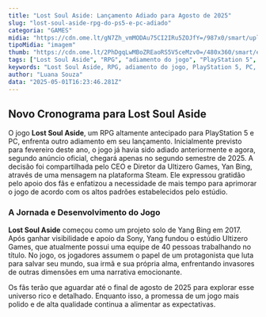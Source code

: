 ```yaml
---
title: "Lost Soul Aside: Lançamento Adiado para Agosto de 2025"
slug: "lost-soul-aside-rpg-do-ps5-e-pc-adiado"
categoria: "GAMES"
midia: "https://cdn.ome.lt/gN7Zh_vmMODAu75CI2IRu5ZOJfY=/987x0/smart/uploads/conteudo/fotos/OMELETE_CAPA_-_2025-05-01T131027.574.png"
tipoMidia: "imagem"
thumb: "https://cdn.ome.lt/2PhDgqLwMBoZREaoRS5V5ceMzv0=/480x360/smart/extras/conteudos/omelete_THUMB_-_2025-05-01T131012.132.png"
tags: ["Lost Soul Aside", "RPG", "adiamento do jogo", "PlayStation 5", "PC", "Ultizero Games", "Yan Bing", "lançamento de jogos"]
keywords: "Lost Soul Aside, RPG, adiamento do jogo, PlayStation 5, PC, Ultizero Games, Yan Bing, lançamento de jogos"
author: "Luana Souza"
data: "2025-05-01T16:23:46.281Z"
---
```


## Novo Cronograma para Lost Soul Aside

O jogo **Lost Soul Aside**, um RPG altamente antecipado para PlayStation 5 e PC, enfrenta outro adiamento em seu lançamento. Inicialmente previsto para fevereiro deste ano, o jogo já havia sido adiado anteriormente e agora, segundo anúncio oficial, chegará apenas no segundo semestre de 2025. A decisão foi compartilhada pelo CEO e Diretor da Ultizero Games, Yan Bing, através de uma mensagem na plataforma Steam. Ele expressou gratidão pelo apoio dos fãs e enfatizou a necessidade de mais tempo para aprimorar o jogo de acordo com os altos padrões estabelecidos pelo estúdio.

### A Jornada e Desenvolvimento do Jogo

**Lost Soul Aside** começou como um projeto solo de Yang Bing em 2017. Após ganhar visibilidade e apoio da Sony, Yang fundou o estúdio Ultizero Games, que atualmente possui uma equipe de 40 pessoas trabalhando no título. No jogo, os jogadores assumem o papel de um protagonista que luta para salvar seu mundo, sua irmã e sua própria alma, enfrentando invasores de outras dimensões em uma narrativa emocionante.

Os fãs terão que aguardar até o final de agosto de 2025 para explorar esse universo rico e detalhado. Enquanto isso, a promessa de um jogo mais polido e de alta qualidade continua a alimentar as expectativas.